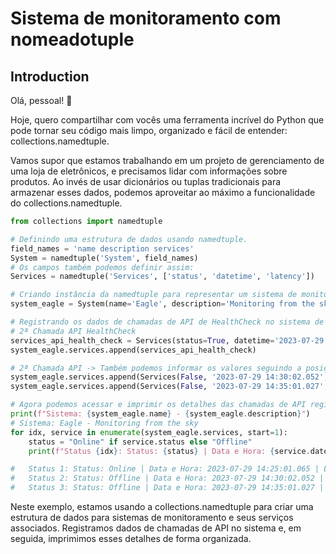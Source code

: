 # Sistema de monitoramento com nomeadotuple

## Introduction

Olá, pessoal! 👋

Hoje, quero compartilhar com vocês uma ferramenta incrível do Python que pode tornar seu código mais limpo, organizado e fácil de entender: collections.namedtuple.

Vamos supor que estamos trabalhando em um projeto de gerenciamento de uma loja de eletrônicos, e precisamos lidar com informações sobre produtos. Ao invés de usar dicionários ou tuplas tradicionais para armazenar esses dados, podemos aproveitar ao máximo a funcionalidade do collections.namedtuple.

```python
from collections import namedtuple

# Definindo uma estrutura de dados usando namedtuple.
field_names = 'name description services'
System = namedtuple('System', field_names)
# Os campos também podemos definir assim:
Services = namedtuple('Services', ['status', 'datetime', 'latency'])

# Criando instância da namedtuple para representar um sistema de monitoramento
system_eagle = System(name='Eagle', description='Monitoring from the sky', services=[])

# Registrando os dados de chamadas de API de HealthCheck no sistema de monitoramento.
# 2ª Chamada API HealthCheck
services_api_health_check = Services(status=True, datetime='2023-07-29 14:25:01.065', latency=292)
system_eagle.services.append(services_api_health_check)

# 2ª Chamada API -> Também podemos informar os valores seguindo a posição
system_eagle.services.append(Services(False, '2023-07-29 14:30:02.052', 125))
system_eagle.services.append(Services(False, '2023-07-29 14:35:01.027', 195))

# Agora podemos acessar e imprimir os detalhes das chamadas de API registradas
print(f"Sistema: {system_eagle.name} - {system_eagle.description}")
# Sistema: Eagle - Monitoring from the sky
for idx, service in enumerate(system_eagle.services, start=1):
    status = "Online" if service.status else "Offline"
    print(f"Status {idx}: Status: {status} | Data e Hora: {service.datetime} | Latência: {service.latency} ms")

#	Status 1: Status: Online | Data e Hora: 2023-07-29 14:25:01.065 | Latência: 292 ms
#	Status 2: Status: Offline | Data e Hora: 2023-07-29 14:30:02.052 | Latência: 125 ms
#	Status 3: Status: Offline | Data e Hora: 2023-07-29 14:35:01.027 | Latência: 195 ms
```
Neste exemplo, estamos usando a collections.namedtuple para criar uma estrutura de dados para sistemas de monitoramento e seus serviços associados. Registramos dados de chamadas de API no sistema e, em seguida, imprimimos esses detalhes de forma organizada.
